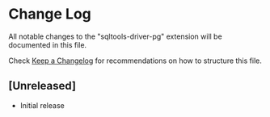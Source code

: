 # Change Log

All notable changes to the "sqltools-driver-pg" extension will be documented in this file.

Check [Keep a Changelog](http://keepachangelog.com/) for recommendations on how to structure this file.

## [Unreleased]

- Initial release
